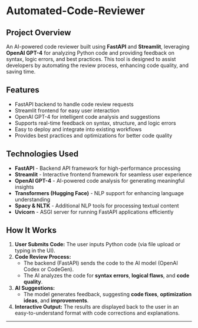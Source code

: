 # Automated-Code-Reviewer

## Project Overview
An AI-powered code reviewer built using **FastAPI** and **Streamlit**, leveraging **OpenAI GPT-4** for analyzing Python code and providing feedback on syntax, logic errors, and best practices. This tool is designed to assist developers by automating the review process, enhancing code quality, and saving time.

## Features
- FastAPI backend to handle code review requests
- Streamlit frontend for easy user interaction
- OpenAI GPT-4 for intelligent code analysis and suggestions
- Supports real-time feedback on syntax, structure, and logic errors
- Easy to deploy and integrate into existing workflows
- Provides best practices and optimizations for better code quality

## Technologies Used
- **FastAPI** - Backend API framework for high-performance processing
- **Streamlit** - Interactive frontend framework for seamless user experience
- **OpenAI GPT-4** - AI-powered code analysis for generating meaningful insights
- **Transformers (Hugging Face)** - NLP support for enhancing language understanding
- **Spacy & NLTK** - Additional NLP tools for processing textual content
- **Uvicorn** - ASGI server for running FastAPI applications efficiently


## How It Works
1. **User Submits Code:** The user inputs Python code (via file upload or typing in the UI).
2. **Code Review Process:**  
   - The backend (FastAPI) sends the code to the AI model (OpenAI Codex or CodeGen).
   - The AI analyzes the code for **syntax errors**, **logical flaws**, and **code quality**.
3. **AI Suggestions:**  
   - The model generates feedback, suggesting **code fixes**, **optimization ideas**, and **improvements**.
4. **Interactive Output:** The results are displayed back to the user in an easy-to-understand format with code corrections and explanations.

---
